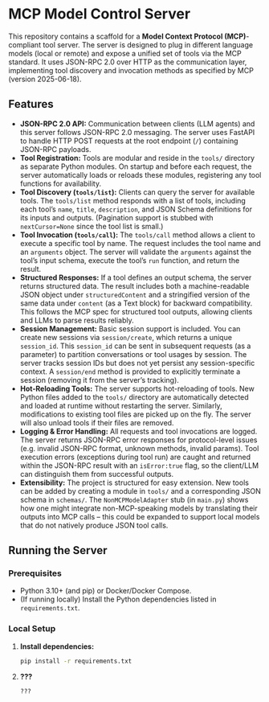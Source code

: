 # MCP Model Control Server

This repository contains a scaffold for a **Model Context Protocol (MCP)**-compliant tool server. The server is designed to plug in different language models (local or remote) and expose a unified set of tools via the MCP standard. It uses JSON-RPC 2.0 over HTTP as the communication layer, implementing tool discovery and invocation methods as specified by MCP (version 2025-06-18).

## Features

- **JSON-RPC 2.0 API:** Communication between clients (LLM agents) and this server follows JSON-RPC 2.0 messaging. The server uses FastAPI to handle HTTP POST requests at the root endpoint (`/`) containing JSON-RPC payloads.
- **Tool Registration:** Tools are modular and reside in the `tools/` directory as separate Python modules. On startup and before each request, the server automatically loads or reloads these modules, registering any tool functions for availability.
- **Tool Discovery (`tools/list`):** Clients can query the server for available tools. The `tools/list` method responds with a list of tools, including each tool’s `name`, `title`, `description`, and JSON Schema definitions for its inputs and outputs. (Pagination support is stubbed with `nextCursor=None` since the tool list is small.)
- **Tool Invocation (`tools/call`):** The `tools/call` method allows a client to execute a specific tool by name. The request includes the tool name and an `arguments` object. The server will validate the `arguments` against the tool’s input schema, execute the tool’s `run` function, and return the result.
- **Structured Responses:** If a tool defines an output schema, the server returns structured data. The result includes both a machine-readable JSON object under `structuredContent` and a stringified version of the same data under `content` (as a Text block) for backward compatibility. This follows the MCP spec for structured tool outputs, allowing clients and LLMs to parse results reliably.
- **Session Management:** Basic session support is included. You can create new sessions via `session/create`, which returns a unique `session_id`. This `session_id` can be sent in subsequent requests (as a parameter) to partition conversations or tool usages by session. The server tracks session IDs but does not yet persist any session-specific context. A `session/end` method is provided to explicitly terminate a session (removing it from the server’s tracking).
- **Hot-Reloading Tools:** The server supports hot-reloading of tools. New Python files added to the `tools/` directory are automatically detected and loaded at runtime without restarting the server. Similarly, modifications to existing tool files are picked up on the fly. The server will also unload tools if their files are removed.
- **Logging & Error Handling:** All requests and tool invocations are logged. The server returns JSON-RPC error responses for protocol-level issues (e.g. invalid JSON-RPC format, unknown methods, invalid params). Tool execution errors (exceptions during tool run) are caught and returned within the JSON-RPC result with an `isError:true` flag, so the client/LLM can distinguish them from successful outputs.
- **Extensibility:** The project is structured for easy extension. New tools can be added by creating a module in `tools/` and a corresponding JSON schema in `schemas/`. The `NonMCPModelAdapter` stub (in `main.py`) shows how one might integrate non-MCP-speaking models by translating their outputs into MCP calls – this could be expanded to support local models that do not natively produce JSON tool calls.

## Running the Server

### Prerequisites

- Python 3.10+ (and pip) or Docker/Docker Compose.
- (If running locally) Install the Python dependencies listed in `requirements.txt`.

### Local Setup

1. **Install dependencies:**  
   ```bash
   pip install -r requirements.txt

2. **???**
   ```bash
   ???
   

